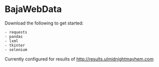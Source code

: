 # BajaWebData

Download the following to get started:

    - requests
    - pandas
    - lxml
    - tkinter
    - selenium

Currently configured for results of http://results.ulmidnightmayhem.com